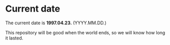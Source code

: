 # Current date

The current date is **1997.04.23.** (YYYY.MM.DD.)

This repository will be good when the world ends, so we will know how long it lasted.